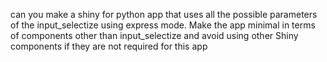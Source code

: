 can you make a shiny for python app that uses all the possible parameters of the input_selectize using express mode.
Make the app minimal in terms of components other than input_selectize and avoid using other Shiny components if they are not required for this app
